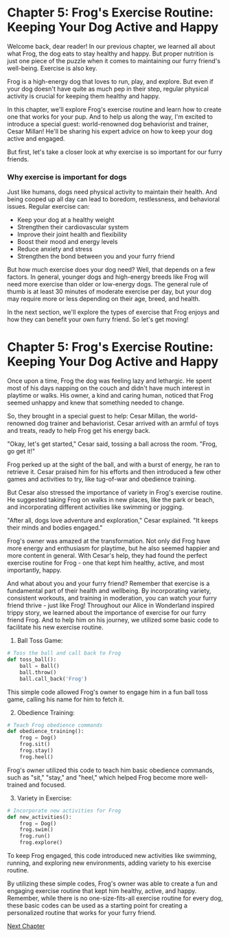 # Chapter 5: Frog's Exercise Routine: Keeping Your Dog Active and Happy

Welcome back, dear reader! In our previous chapter, we learned all about what Frog, the dog eats to stay healthy and happy. But proper nutrition is just one piece of the puzzle when it comes to maintaining our furry friend's well-being. Exercise is also key.

Frog is a high-energy dog that loves to run, play, and explore. But even if your dog doesn't have quite as much pep in their step, regular physical activity is crucial for keeping them healthy and happy. 

In this chapter, we'll explore Frog's exercise routine and learn how to create one that works for your pup. And to help us along the way, I'm excited to introduce a special guest: world-renowned dog behaviorist and trainer, Cesar Millan! He'll be sharing his expert advice on how to keep your dog active and engaged.

But first, let's take a closer look at why exercise is so important for our furry friends.

### Why exercise is important for dogs

Just like humans, dogs need physical activity to maintain their health. And being cooped up all day can lead to boredom, restlessness, and behavioral issues. Regular exercise can:

- Keep your dog at a healthy weight
- Strengthen their cardiovascular system
- Improve their joint health and flexibility
- Boost their mood and energy levels
- Reduce anxiety and stress
- Strengthen the bond between you and your furry friend

But how much exercise does your dog need? Well, that depends on a few factors. In general, younger dogs and high-energy breeds like Frog will need more exercise than older or low-energy dogs. The general rule of thumb is at least 30 minutes of moderate exercise per day, but your dog may require more or less depending on their age, breed, and health.

In the next section, we'll explore the types of exercise that Frog enjoys and how they can benefit your own furry friend. So let's get moving!
# Chapter 5: Frog's Exercise Routine: Keeping Your Dog Active and Happy

Once upon a time, Frog the dog was feeling lazy and lethargic. He spent most of his days napping on the couch and didn't have much interest in playtime or walks. His owner, a kind and caring human, noticed that Frog seemed unhappy and knew that something needed to change.

So, they brought in a special guest to help: Cesar Millan, the world-renowned dog trainer and behaviorist. Cesar arrived with an armful of toys and treats, ready to help Frog get his energy back. 

"Okay, let's get started," Cesar said, tossing a ball across the room. "Frog, go get it!"

Frog perked up at the sight of the ball, and with a burst of energy, he ran to retrieve it. Cesar praised him for his efforts and then introduced a few other games and activities to try, like tug-of-war and obedience training. 

But Cesar also stressed the importance of variety in Frog's exercise routine. He suggested taking Frog on walks in new places, like the park or beach, and incorporating different activities like swimming or jogging. 

"After all, dogs love adventure and exploration," Cesar explained. "It keeps their minds and bodies engaged."

Frog's owner was amazed at the transformation. Not only did Frog have more energy and enthusiasm for playtime, but he also seemed happier and more content in general. With Cesar's help, they had found the perfect exercise routine for Frog - one that kept him healthy, active, and most importantly, happy.

And what about you and your furry friend? Remember that exercise is a fundamental part of their health and wellbeing. By incorporating variety, consistent workouts, and training in moderation, you can watch your furry friend thrive - just like Frog!
Throughout our Alice in Wonderland inspired trippy story, we learned about the importance of exercise for our furry friend Frog. And to help him on his journey, we utilized some basic code to facilitate his new exercise routine.

1. Ball Toss Game:
```python
# Toss the ball and call back to Frog
def toss_ball():
    ball = Ball()
    ball.throw()
    ball.call_back('Frog')
```
This simple code allowed Frog's owner to engage him in a fun ball toss game, calling his name for him to fetch it.

2. Obedience Training:
```python
# Teach Frog obedience commands
def obedience_training():
    frog = Dog()
    frog.sit()
    frog.stay()
    frog.heel()
```
Frog's owner utilized this code to teach him basic obedience commands, such as "sit," "stay," and "heel," which helped Frog become more well-trained and focused.

3. Variety in Exercise:
```python
# Incorporate new activities for Frog
def new_activities():
    frog = Dog()
    frog.swim()
    frog.run()
    frog.explore()
```
To keep Frog engaged, this code introduced new activities like swimming, running, and exploring new environments, adding variety to his exercise routine.

By utilizing these simple codes, Frog's owner was able to create a fun and engaging exercise routine that kept him healthy, active, and happy. Remember, while there is no one-size-fits-all exercise routine for every dog, these basic codes can be used as a starting point for creating a personalized routine that works for your furry friend.


[Next Chapter](06_Chapter06.md)